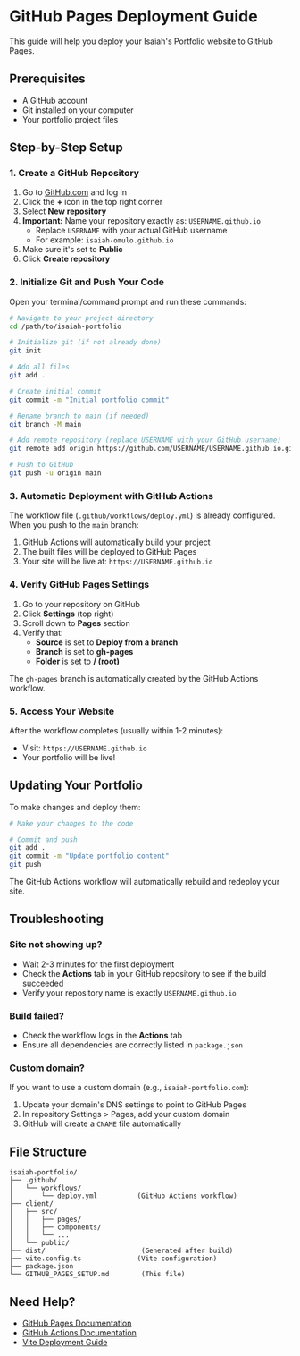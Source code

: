 # GitHub Pages Deployment Guide

This guide will help you deploy your Isaiah's Portfolio website to GitHub Pages.

## Prerequisites

- A GitHub account
- Git installed on your computer
- Your portfolio project files

## Step-by-Step Setup

### 1. Create a GitHub Repository

1. Go to [GitHub.com](https://github.com) and log in
2. Click the **+** icon in the top right corner
3. Select **New repository**
4. **Important:** Name your repository exactly as: `USERNAME.github.io`
   - Replace `USERNAME` with your actual GitHub username
   - For example: `isaiah-omulo.github.io`
5. Make sure it's set to **Public**
6. Click **Create repository**

### 2. Initialize Git and Push Your Code

Open your terminal/command prompt and run these commands:

```bash
# Navigate to your project directory
cd /path/to/isaiah-portfolio

# Initialize git (if not already done)
git init

# Add all files
git add .

# Create initial commit
git commit -m "Initial portfolio commit"

# Rename branch to main (if needed)
git branch -M main

# Add remote repository (replace USERNAME with your GitHub username)
git remote add origin https://github.com/USERNAME/USERNAME.github.io.git

# Push to GitHub
git push -u origin main
```

### 3. Automatic Deployment with GitHub Actions

The workflow file (`.github/workflows/deploy.yml`) is already configured. When you push to the `main` branch:

1. GitHub Actions will automatically build your project
2. The built files will be deployed to GitHub Pages
3. Your site will be live at: `https://USERNAME.github.io`

### 4. Verify GitHub Pages Settings

1. Go to your repository on GitHub
2. Click **Settings** (top right)
3. Scroll down to **Pages** section
4. Verify that:
   - **Source** is set to **Deploy from a branch**
   - **Branch** is set to **gh-pages**
   - **Folder** is set to **/ (root)**

The `gh-pages` branch is automatically created by the GitHub Actions workflow.

### 5. Access Your Website

After the workflow completes (usually within 1-2 minutes):
- Visit: `https://USERNAME.github.io`
- Your portfolio will be live!

## Updating Your Portfolio

To make changes and deploy them:

```bash
# Make your changes to the code

# Commit and push
git add .
git commit -m "Update portfolio content"
git push
```

The GitHub Actions workflow will automatically rebuild and redeploy your site.

## Troubleshooting

### Site not showing up?
- Wait 2-3 minutes for the first deployment
- Check the **Actions** tab in your GitHub repository to see if the build succeeded
- Verify your repository name is exactly `USERNAME.github.io`

### Build failed?
- Check the workflow logs in the **Actions** tab
- Ensure all dependencies are correctly listed in `package.json`

### Custom domain?
If you want to use a custom domain (e.g., `isaiah-portfolio.com`):
1. Update your domain's DNS settings to point to GitHub Pages
2. In repository Settings > Pages, add your custom domain
3. GitHub will create a `CNAME` file automatically

## File Structure

```
isaiah-portfolio/
├── .github/
│   └── workflows/
│       └── deploy.yml          (GitHub Actions workflow)
├── client/
│   ├── src/
│   │   ├── pages/
│   │   ├── components/
│   │   └── ...
│   └── public/
├── dist/                        (Generated after build)
├── vite.config.ts              (Vite configuration)
├── package.json
└── GITHUB_PAGES_SETUP.md        (This file)
```

## Need Help?

- [GitHub Pages Documentation](https://docs.github.com/en/pages)
- [GitHub Actions Documentation](https://docs.github.com/en/actions)
- [Vite Deployment Guide](https://vitejs.dev/guide/static-deploy.html)
